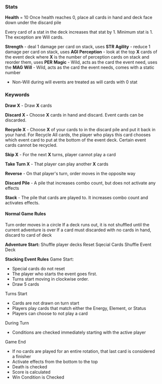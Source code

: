 ### Stats
**Health** = 10
Once health reaches 0, place all cards in hand and deck face down under the discard pile

Every card of a stat in the deck increases that stat by 1. Minimum stat is 1. The exception are Will cards. 

**Strength** - deal 1 damage per card on stack, uses **STR**
**Agility** - reduce 1 damage per card on stack, uses **AGI**
**Perception** - look at the top **X** cards of the event deck where **X** is the number of perception cards on stack and reorder them, uses **PER**
**Magic** - Wild, acts as the card the event need, uses the **MAG**
**Will** - Wild, acts as the card the event needs, comes with a static number
- Non-Will during will events are treated as will cards with 0 stat

### Keywords
**Draw X** - Draw **X** cards

**Discard X -** Choose **X** cards in hand and discard. Event cards can be discarded.

**Recycle X** - Choose **X** of your cards to in the discard pile and put it back in your hand. For Recycle All cards, the player who plays this card chooses which event card to put at the bottom of the event deck. Certain event cards cannot be recycled.

**Skip X** - For the next **X** turns, player cannot play a card

**Take Turn X** - That player can play another **X** cards

**Reverse** - On that player's turn, order moves in the opposite way

**Discard Pile** - A pile that increases combo count, but does not activate any effects

**Stack** - The pile that cards are played to. It increases combo count and activates effects.


#### Normal Game Rules
Turn order moves in a circle
If a deck runs out, it is not shuffled until the current adventure is over
If a card must discarded with no cards in hand, discard to card of deck

**Adventure Start:**
Shuffle player decks
Reset Sqecial Cards
Shuffle Event Deck

**Stacking Event Rules**
Game Start:
- Special cards do not reset
- The player who starts the event goes first.
- Turns start moving in clockwise order.
- Draw 5 cards

Turns Start
- Cards are not drawn on turn start
- Players play cards that match either the Energy, Element, or Status
- Players can choose to not play a card

During Turn
- Conditions are checked immediately starting with the active player

Game End
- If no cards are played for an entire rotation, that last card is considered a finisher
- Activate effects from the bottom to the top
- Death is checked
- Score is calculated
- Win Condition is Checked


